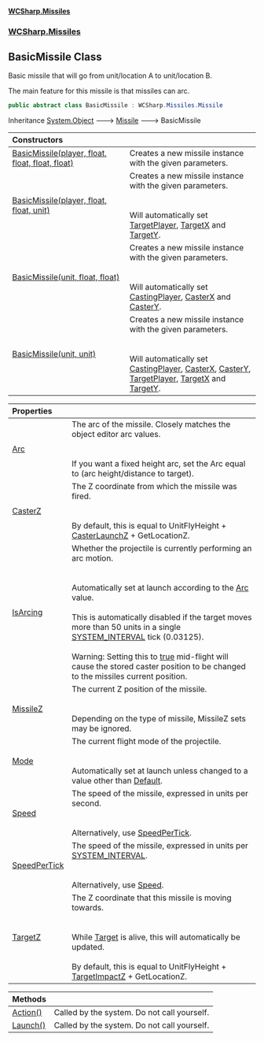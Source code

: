 #### [WCSharp.Missiles](README.md 'README')
### [WCSharp.Missiles](WCSharp.Missiles.md 'WCSharp.Missiles')

## BasicMissile Class

Basic missile that will go from unit/location A to unit/location B.  
  
The main feature for this missile is that missiles can arc.

```csharp
public abstract class BasicMissile : WCSharp.Missiles.Missile
```

Inheritance [System.Object](https://docs.microsoft.com/en-us/dotnet/api/System.Object 'System.Object') &#129106; [Missile](WCSharp.Missiles.Missile.md 'WCSharp.Missiles.Missile') &#129106; BasicMissile

| Constructors | |
| :--- | :--- |
| [BasicMissile(player, float, float, float, float)](WCSharp.Missiles.BasicMissile.BasicMissile(War3Api.Common.player,float,float,float,float).md 'WCSharp.Missiles.BasicMissile.BasicMissile(War3Api.Common.player, float, float, float, float)') | Creates a new missile instance with the given parameters. |
| [BasicMissile(player, float, float, unit)](WCSharp.Missiles.BasicMissile.BasicMissile(War3Api.Common.player,float,float,War3Api.Common.unit).md 'WCSharp.Missiles.BasicMissile.BasicMissile(War3Api.Common.player, float, float, War3Api.Common.unit)') | Creates a new missile instance with the given parameters.<br/><br/><br/>Will automatically set [TargetPlayer](WCSharp.Missiles.Missile.TargetPlayer.md 'WCSharp.Missiles.Missile.TargetPlayer'), [TargetX](WCSharp.Missiles.Missile.TargetX.md 'WCSharp.Missiles.Missile.TargetX') and [TargetY](WCSharp.Missiles.Missile.TargetY.md 'WCSharp.Missiles.Missile.TargetY'). |
| [BasicMissile(unit, float, float)](WCSharp.Missiles.BasicMissile.BasicMissile(War3Api.Common.unit,float,float).md 'WCSharp.Missiles.BasicMissile.BasicMissile(War3Api.Common.unit, float, float)') | Creates a new missile instance with the given parameters.<br/><br/><br/>Will automatically set [CastingPlayer](WCSharp.Missiles.Missile.CastingPlayer.md 'WCSharp.Missiles.Missile.CastingPlayer'), [CasterX](WCSharp.Missiles.Missile.CasterX.md 'WCSharp.Missiles.Missile.CasterX') and [CasterY](WCSharp.Missiles.Missile.CasterY.md 'WCSharp.Missiles.Missile.CasterY'). |
| [BasicMissile(unit, unit)](WCSharp.Missiles.BasicMissile.BasicMissile(War3Api.Common.unit,War3Api.Common.unit).md 'WCSharp.Missiles.BasicMissile.BasicMissile(War3Api.Common.unit, War3Api.Common.unit)') | Creates a new missile instance with the given parameters.<br/><br/><br/>Will automatically set [CastingPlayer](WCSharp.Missiles.Missile.CastingPlayer.md 'WCSharp.Missiles.Missile.CastingPlayer'), [CasterX](WCSharp.Missiles.Missile.CasterX.md 'WCSharp.Missiles.Missile.CasterX'), [CasterY](WCSharp.Missiles.Missile.CasterY.md 'WCSharp.Missiles.Missile.CasterY'),<br/>            [TargetPlayer](WCSharp.Missiles.Missile.TargetPlayer.md 'WCSharp.Missiles.Missile.TargetPlayer'), [TargetX](WCSharp.Missiles.Missile.TargetX.md 'WCSharp.Missiles.Missile.TargetX') and [TargetY](WCSharp.Missiles.Missile.TargetY.md 'WCSharp.Missiles.Missile.TargetY'). |

| Properties | |
| :--- | :--- |
| [Arc](WCSharp.Missiles.BasicMissile.Arc.md 'WCSharp.Missiles.BasicMissile.Arc') | The arc of the missile. Closely matches the object editor arc values.<br/><br/><br/>If you want a fixed height arc, set the Arc equal to (arc height/distance to target). |
| [CasterZ](WCSharp.Missiles.BasicMissile.CasterZ.md 'WCSharp.Missiles.BasicMissile.CasterZ') | The Z coordinate from which the missile was fired.<br/><br/><br/>By default, this is equal to UnitFlyHeight + [CasterLaunchZ](WCSharp.Missiles.Missile.CasterLaunchZ.md 'WCSharp.Missiles.Missile.CasterLaunchZ') + GetLocationZ. |
| [IsArcing](WCSharp.Missiles.BasicMissile.IsArcing.md 'WCSharp.Missiles.BasicMissile.IsArcing') | Whether the projectile is currently performing an arc motion.<br/><br/><br/>Automatically set at launch according to the [Arc](WCSharp.Missiles.BasicMissile.Arc.md 'WCSharp.Missiles.BasicMissile.Arc') value.<br/><br/>This is automatically disabled if the target moves more than 50 units in a single [SYSTEM_INTERVAL](../WCSharp.Events/WCSharp.Events.PeriodicEvents.SYSTEM_INTERVAL.md 'WCSharp.Events.PeriodicEvents.SYSTEM_INTERVAL') tick (0.03125).<br/><br/>Warning: Setting this to [true](https://docs.microsoft.com/en-us/dotnet/csharp/language-reference/builtin-types/bool 'https://docs.microsoft.com/en-us/dotnet/csharp/language-reference/builtin-types/bool') mid-flight will cause the stored caster position to be changed to the missiles current position. |
| [MissileZ](WCSharp.Missiles.BasicMissile.MissileZ.md 'WCSharp.Missiles.BasicMissile.MissileZ') | The current Z position of the missile.<br/><br/><br/>Depending on the type of missile, MissileZ sets may be ignored. |
| [Mode](WCSharp.Missiles.BasicMissile.Mode.md 'WCSharp.Missiles.BasicMissile.Mode') | The current flight mode of the projectile.<br/><br/><br/>Automatically set at launch unless changed to a value other than [Default](WCSharp.Missiles.BasicMissile.FlightMode.md#WCSharp.Missiles.BasicMissile.FlightMode.Default 'WCSharp.Missiles.BasicMissile.FlightMode.Default'). |
| [Speed](WCSharp.Missiles.BasicMissile.Speed.md 'WCSharp.Missiles.BasicMissile.Speed') | The speed of the missile, expressed in units per second.<br/><br/><br/>Alternatively, use [SpeedPerTick](WCSharp.Missiles.Missile.SpeedPerTick.md 'WCSharp.Missiles.Missile.SpeedPerTick'). |
| [SpeedPerTick](WCSharp.Missiles.BasicMissile.SpeedPerTick.md 'WCSharp.Missiles.BasicMissile.SpeedPerTick') | The speed of the missile, expressed in units per [SYSTEM_INTERVAL](../WCSharp.Events/WCSharp.Events.PeriodicEvents.SYSTEM_INTERVAL.md 'WCSharp.Events.PeriodicEvents.SYSTEM_INTERVAL').<br/><br/><br/>Alternatively, use [Speed](WCSharp.Missiles.Missile.Speed.md 'WCSharp.Missiles.Missile.Speed'). |
| [TargetZ](WCSharp.Missiles.BasicMissile.TargetZ.md 'WCSharp.Missiles.BasicMissile.TargetZ') | The Z coordinate that this missile is moving towards.<br/><br/><br/>While [Target](WCSharp.Missiles.Missile.Target.md 'WCSharp.Missiles.Missile.Target') is alive, this will automatically be updated.<br/><br/>By default, this is equal to UnitFlyHeight + [TargetImpactZ](WCSharp.Missiles.Missile.TargetImpactZ.md 'WCSharp.Missiles.Missile.TargetImpactZ') + GetLocationZ. |

| Methods | |
| :--- | :--- |
| [Action()](WCSharp.Missiles.BasicMissile.Action().md 'WCSharp.Missiles.BasicMissile.Action()') | Called by the system. Do not call yourself. |
| [Launch()](WCSharp.Missiles.BasicMissile.Launch().md 'WCSharp.Missiles.BasicMissile.Launch()') | Called by the system. Do not call yourself. |
